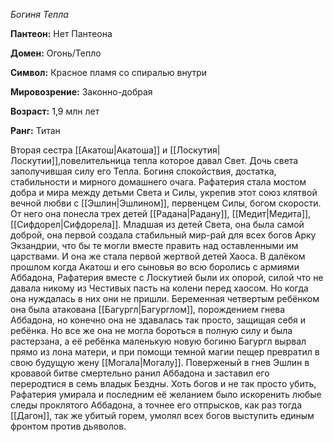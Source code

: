 *Богиня Тепла* 

**Пантеон:** Нет Пантеона 

**Домен:** Огонь/Тепло

**Символ:** Красное пламя со спиралью внутри

**Мировозрение:** Законно-добрая

**Возраст:** 1,9 млн лет 

**Ранг:** Титан

Вторая сестра [[Акатош|Акатоша]] и [[Лоскутия|Лоскутии]],повелительница тепла которое давал Свет. Дочь света заполучившая силу его Тепла. Богиня спокойствия, достатка, стабильности и мирного домашнего очага. Рафатерия стала мостом добра и мира между детьми Света и Силы, укрепив этот союз клятвой вечной любви с [[Эшлин|Эшлином]], первенцем Силы, богом скорости. От него она понесла трех детей [[Радана|Радану]], [[Медит|Медита]], [[Сифдорел|Сифдорела]]. Младшая из детей Света, она была самой доброй, она первой создала стабильный мир-рай для всех богов Арку Экзандрии, что бы те могли вместе править над оставленными им царствами. И она же стала первой жертвой детей Хаоса. В далёком прошлом когда Акатош и его сыновья во всю боролись с армиями Аббадона, Рафатерия вместе с Лоскутией были их опорой, силой что не давала никому из Честивых пасть на колени перед хаосом. Но когда она нуждалась в них они не пришли. Беременная четвертым ребёнком она была атакована [[Багургл|Багурглом]], порождением гнева Аббадона, но конечно она не здавалась так просто, защищая себя и ребёнка. Но все же она не могла бороться в полную силу и была растерзана, а её ребёнка маленькую новую богиню Багургл вырвал прямо из лона матери, и при помощи темной магии пещер  превратил в свою будущую жену [[Могала|Могалу]]. Поверженый в гнев Эшлин в кровавой битве смертельно ранил Аббадона и заставил его переродтися в семь владык Бездны. Хоть богов и не так просто убить, Рафатерия умирала и последним её желанием было искоренить любые следы проклятого Аббадона, а точнее его отпрысков, как раз тогда [[Дагон]], так же убитый горем, умолял всех богов выступить единым фронтом против дьяволов.
